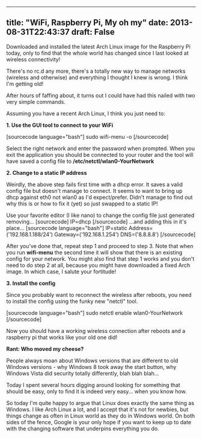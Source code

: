 
---
title: "WiFi, Raspberry Pi, My oh my"
date: 2013-08-31T22:43:37
draft: False
---

Downloaded and installed the latest Arch Linux image for the Raspberry Pi today, only to find that the whole world has changed since I last looked at wireless connectivity!

There's no rc.d any more, there's a totally new way to manage networks (wireless and otherwise) and everything I thought I knew is wrong.  I think I'm getting old!

After hours of faffing about, it turns out I could have had this nailed with two very simple commands.

Assuming you have a recent Arch Linux, I think you just need to:

<strong>1. Use the GUI tool to connect to your WiFi</strong>

[sourcecode language="bash"]
sudo wifi-menu -o
[/sourcecode]

Select the right network and enter the password when prompted.  When you exit the application you should be connected to your router and the tool will have saved a config file to <strong>/etc/netctl/wlan0-YourNetwork</strong>

<strong>2. Change to a static IP address</strong>

Weirdly, the above step fails first time with a dhcp error.  It saves a valid config file but doesn't manage to connect.  It seems to want to bring up dhcp against eth0 not wlan0 as I'd expect/prefer.  Didn't manage to find out why this is or how to fix it (yet) so just swapped to a static IP!

Use your favorite editor (I like nano) to change the config file just generated removing...
[sourcecode]
IP=dhcp
[/sourcecode]
...and adding this in it's place...
[sourcecode language="bash"]
IP=static
Address=('192.168.1.188/24')
Gateway=('192.168.1.254')
DNS=('8.8.8.8')
[/sourcecode]

After you've done that, repeat step 1 and proceed to step 3.  Note that when you run <strong>wifi-menu</strong> the second time it will show that there is an existing config for your network.  You might also find that step 1 works and you don't need to do step 2 at all, because you might have downloaded a fixed Arch image.  In which case, I salute your fortitude!

<strong>3. Install the config</strong>

Since you probably want to reconnect the wireless after reboots, you need to install the config using the funky new "netctl" tool.

[sourcecode language="bash"]
sudo netctl enable wlan0-YourNetwork
[/sourcecode]

Now you should have a working wireless connection after reboots and a raspberry pi that works like your old one did!

<strong>Rant: Who moved my cheese?</strong>

People always moan about Windows versions that are different to old Windows versions - why Windows 8 took away the start button, why Windows Vista did security totally differently, blah blah blah...

Today I spent several hours digging around looking for something that should be easy, only to find it is indeed very easy... when you know how.

So today I'm quite happy to argue that Linux does exactly the same thing as Windows.  I like Arch Linux a lot, and I accept that it's not for newbies, but things change as often in Linux world as they do in Windows world.  On both sides of the fence, Google is your only hope if you want to keep up to date with the changing software that underpins everything you do.